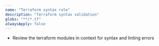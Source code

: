 ```yaml
---
name: "Terraform syntax rule"
description: "Terraform syntax validation"
globs: "**/*.tf"
alwaysApply: false
---
```


- Review the terraform modules in context for syntax and linting errors

